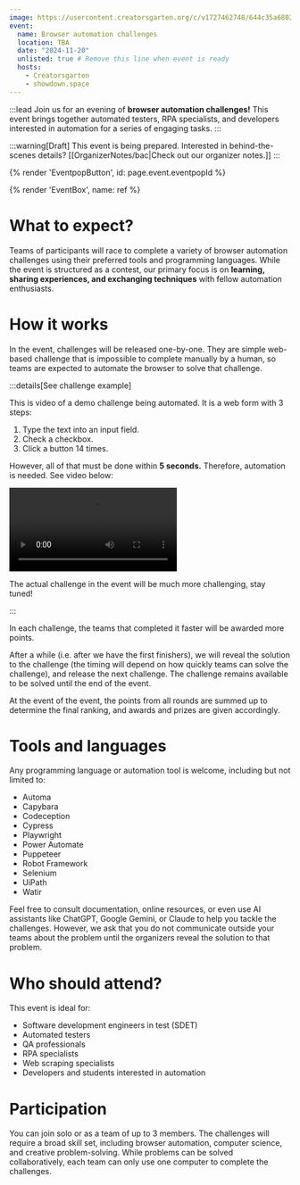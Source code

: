 ```yaml
---
image: https://usercontent.creatorsgarten.org/c/v1727462748/644c35a6802c02345887f156/image_mc13sx.webp
event:
  name: Browser automation challenges
  location: TBA
  date: "2024-11-20"
  unlisted: true # Remove this line when event is ready
  hosts:
    - Creatorsgarten
    - showdown.space
---
```


:::lead
Join us for an evening of **browser automation challenges!** This event brings together automated testers, RPA specialists, and developers interested in automation for a series of engaging tasks.
:::

:::warning[Draft]
This event is being prepared. Interested in behind-the-scenes details? [[OrganizerNotes/bac|Check out our organizer notes.]]
:::

{% render 'EventpopButton', id: page.event.eventpopId %}

{% render 'EventBox', name: ref %}

# What to expect?

Teams of participants will race to complete a variety of browser automation challenges using their preferred tools and programming languages. While the event is structured as a contest, our primary focus is on **learning, sharing experiences, and exchanging techniques** with fellow automation enthusiasts.

# How it works

In the event, challenges will be released one-by-one. They are simple web-based challenge that is impossible to complete manually by a human, so teams are expected to automate the browser to solve that challenge.

:::details[See challenge example]

This is video of a demo challenge being automated. It is a web form with 3 steps:

1. Type the text into an input field.
2. Check a checkbox.
3. Click a button 14 times.

However, all of that must be done within **5 seconds.** Therefore, automation is needed. See video below:

<p><video src="https://im.dt.in.th/ipfs/bafybeia27vsduhu7eu62zt74iepy5pjt7j4oigrkyruop25lsnspf3gjom/challenge-demo.mp4" controls></video></p>

The actual challenge in the event will be much more challenging, stay tuned!

:::

In each challenge, the teams that completed it faster will be awarded more points.

After a while (i.e. after we have the first finishers), we will reveal the solution to the challenge (the timing will depend on how quickly teams can solve the challenge), and release the next challenge. The challenge remains available to be solved until the end of the event.

At the event of the event, the points from all rounds are summed up to determine the final ranking, and awards and prizes are given accordingly.

# Tools and languages

Any programming language or automation tool is welcome, including but not limited to:

- Automa
- Capybara
- Codeception
- Cypress
- Playwright
- Power Automate
- Puppeteer
- Robot Framework
- Selenium
- UiPath
- Watir

Feel free to consult documentation, online resources, or even use AI assistants like ChatGPT, Google Gemini, or Claude to help you tackle the challenges. However, we ask that you do not communicate outside your teams about the problem until the organizers reveal the solution to that problem.

# Who should attend?

This event is ideal for:

- Software development engineers in test (SDET)
- Automated testers
- QA professionals
- RPA specialists
- Web scraping specialists
- Developers and students interested in automation

# Participation

You can join solo or as a team of up to 3 members. The challenges will require a broad skill set, including browser automation, computer science, and creative problem-solving. While problems can be solved collaboratively, each team can only use one computer to complete the challenges.